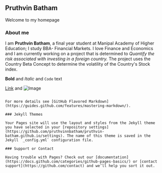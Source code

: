 ## Pruthvin Batham

Welcome to my homepage

### About me

I am **Pruthvin Batham**, a final year student at Manipal Academy of Higher Education; I study BBA- Financial Markets. I love Finance and Economics and I am currently working on a project that is determined to _Quantify the risk associated with investing in a foreign country._ The project uses the Country Beta Concept to determine the volatility of the Country's Stock index.



**Bold** and _Italic_ and `Code` text

[Link](url) and ![Image](src)
```

For more details see [GitHub Flavored Markdown](https://guides.github.com/features/mastering-markdown/).

### Jekyll Themes

Your Pages site will use the layout and styles from the Jekyll theme you have selected in your [repository settings](https://github.com/pruthvinnbatham/pruthvin-batham.github.io/settings). The name of this theme is saved in the Jekyll `_config.yml` configuration file.

### Support or Contact

Having trouble with Pages? Check out our [documentation](https://docs.github.com/categories/github-pages-basics/) or [contact support](https://github.com/contact) and we’ll help you sort it out.
